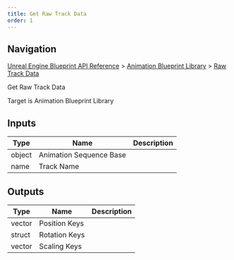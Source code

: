 ```yaml
---
title: Get Raw Track Data
order: 1
---
```

## Navigation

[Unreal Engine Blueprint API Reference](https://dev.epicgames.com/documentation/en-us/unreal-engine/BlueprintAPI) > [Animation Blueprint Library](https://dev.epicgames.com/documentation/en-us/unreal-engine/BlueprintAPI/AnimationBlueprintLibrary) > [Raw Track Data](https://dev.epicgames.com/documentation/en-us/unreal-engine/BlueprintAPI/AnimationBlueprintLibrary/RawTrackData)

Get Raw Track Data

Target is Animation Blueprint Library

## Inputs

| Type | Name | Description |
| --- | --- | --- |
| object | Animation Sequence Base |  |
| name | Track Name |  |

## Outputs

| Type | Name | Description |
| --- | --- | --- |
| vector | Position Keys |  |
| struct | Rotation Keys |  |
| vector | Scaling Keys |  |
